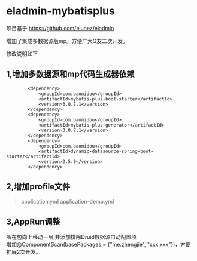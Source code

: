# eladmin-mybatisplus

项目基于 https://github.com/elunez/eladmin

增加了集成多数据源版mp。方便广大G友二次开发。

修改说明如下

## 1,增加多数据源和mp代码生成器依赖
```
        <dependency>
            <groupId>com.baomidou</groupId>
            <artifactId>mybatis-plus-boot-starter</artifactId>
            <version>3.0.7.1</version>
        </dependency>
        <dependency>
            <groupId>com.baomidou</groupId>
            <artifactId>mybatis-plus-generator</artifactId>
            <version>3.0.7.1</version>
        </dependency>
        <dependency>
            <groupId>com.baomidou</groupId>
            <artifactId>dynamic-datasource-spring-boot-starter</artifactId>
            <version>2.5.0</version>
        </dependency>
```
## 2,增加profile文件  
> application.yml
> application-demo.yml
## 3,AppRun调整  
  所在包向上移动一层,并添加排除Druid数据源自动配置项    
  增加@ComponentScan(basePackages = {"me.zhengjie",    "xxx.xxx"})，方便扩展2次开发。
